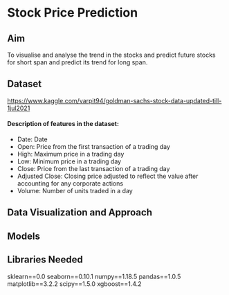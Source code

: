 # Stock Price Prediction
## Aim
To visualise and analyse the trend in the stocks and predict future stocks for short span and predict its trend for long span.

## Dataset
https://www.kaggle.com/varpit94/goldman-sachs-stock-data-updated-till-1jul2021

#### Description of features in the dataset:
* Date: Date 
* Open: Price from the first transaction of a trading day
* High: Maximum price in a trading day
* Low: Minimum price in a trading day
* Close: Price from the last transaction of a trading day
* Adjusted Close: Closing price adjusted to reflect the value after accounting for any corporate actions
* Volume: Number of units traded in a day

## Data Visualization and Approach

## Models

## Libraries Needed
sklearn==0.0
seaborn==0.10.1
numpy==1.18.5
pandas==1.0.5
matplotlib==3.2.2
scipy==1.5.0
xgboost==1.4.2
